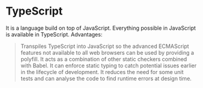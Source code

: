 # TypeScript
It is a language build on top of JavaScript. Everything possible in JavaScript is available in TypeScript.
Advantages:
> Transpiles TypeScript into JavaScript so the advanced ECMAScript features not available to all web browsers can be used by providing a polyfill.
> It acts as a combination of other static checkers combined with Babel.
> It can enforce static typing to catch potential issues earlier in the lifecycle of development. It reduces the need for some unit tests and can analyse the code to find runtime errors at design time.
